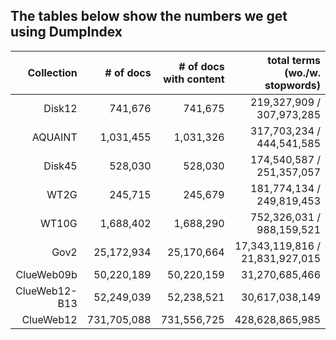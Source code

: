 ## The tables below show the numbers we get using DumpIndex


Collection     | # of docs   | # of docs with content |total terms (wo./w. stopwords)| unique terms (wo./w. stopwords)|
---------------:|------------:|-----------------------:|-------------:|--------------:|
Disk12         | 741,676      | 741,675                 |  219,327,909   / 307,973,285 | 950,715  / 950,716 |
AQUAINT        | 1,031,455     | 1,031,326              |  317,703,234   / 444,541,585 |  966,882 / 966,883 |
Disk45         | 528,030      | 528,030                 |  174,540,587   / 251,357,057 | 923,435  / 923,437 |
WT2G           | 245,715      | 245,679                 |  181,774,134   / 249,819,453 | 1,653,144 / 1,653,144 |
WT10G          | 1,688,402     | 1,688,290                |  752,326,031   / 988,159,521 | 7,532,682  /  7,532,682 |
Gov2           | 25,172,934    | 25,170,664               |  17,343,119,816 / 21,831,927,015  | 64,672,382 / 64,672,382  |
ClueWeb09b     |  50,220,189 |            50,220,159  |  31,270,685,466 |   127,464,531 |
ClueWeb12-B13  |  52,249,039 |            52,238,521  |  30,617,038,149 |   201,838,374 |
ClueWeb12      | 731,705,088 |           731,556,725  | 428,628,865,985 | 1,364,074,229 |
